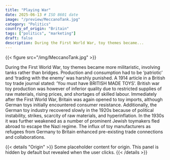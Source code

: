 ```yaml
---
title: "Playing War"
date: 2025-06-13 # ISO 8601 date
image: "/preview/MeccanoTank.jpg"
category: "Politics"
country_of_origin: "Britain"
tags: ["politics", "marketing"]
draft: false
description: During the First World War, toy themes became...
---
```


{{< figure src="/img/MeccanoTank.jpg" >}}

During the First World War, toy themes became more militaristic, involving tanks rather than bridges. Production and consumption had to be ‘patriotic’ and ‘trading with the enemy’ was harshly punished. A 1914 article in a British toy trade journal stated: ‘You must have BRITISH MADE TOYS’. British war toy production was however of inferior quality due to restricted supplies of raw materials, rising prices, and shortages of skilled labour. Immediately after the First World War, Britain was again opened to toy imports, although German toys initially encountered consumer resistance. Additionally, the German toy industry recovered slowly in the 1920s because of political instability, strikes, scarcity of raw materials, and hyperinflation. In the 1930s it was further weakened as a number of prominent Jewish toymakers fled abroad to escape the Nazi regime. The influx of toy manufacturers as refugees from Germany to Britain enhanced pre-existing trade connections and collaborations.


{{< details "Origin" >}}
Some placeholder content for origin. This panel is hidden by default but revealed when the user clicks.
{{< /details >}}

